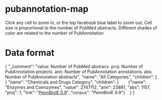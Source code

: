 # pubannotation-map
Click any cell to zoom in, or the top facebook blue label to zoom out.
Cell size is proportional to the number of PubMed abstracts.
Different shades of color are related to the number of PubAnnotation 

# Data format
{ 
  "_comment": "value: Number of PubMed abstracs. proj: Number of PubAnnotation projects. ann: Number of PubAnnotation annotations. abs: Number of PubAnnotation abstracts",
  "name": "All Categories", "children": [
    {
      "name": "Chemicals and Drugs Category", "children": [
        {"name": "Enzymes and Coenzymes", "value": 2747112, "ann": 23881, "abs": 1157, "proj": 1, "link": "<a href=http://pubannotation.org/projects/PennBioIE>PennBioIE 0.9</a>", "corpus": "PennBioIE 0.9"}
    }
}
        

